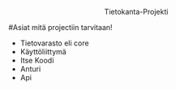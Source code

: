 <p align="center">Tietokanta-Projekti</p>

#Asiat mitä projectiin tarvitaan!
- Tietovarasto eli core
- Käyttöliittymä
- Itse Koodi
- Anturi
- Api

